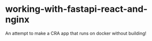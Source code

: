 # working-with-fastapi-react-and-nginx
An attempt to make a CRA app that runs on docker without building!
